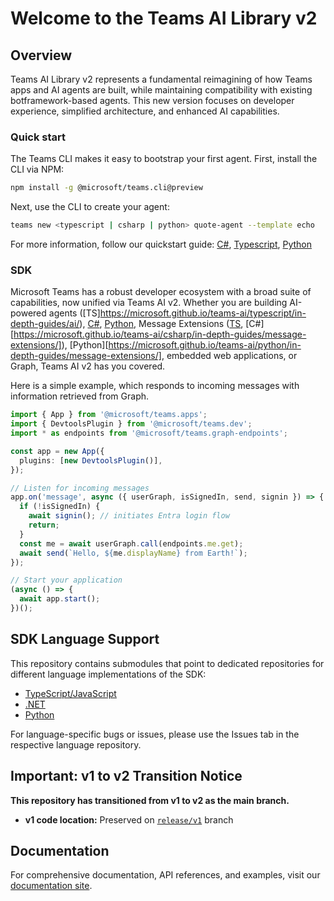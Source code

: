 # Welcome to the Teams AI Library v2

## Overview

Teams AI Library v2 represents a fundamental reimagining of how Teams apps and AI agents are built, while maintaining compatibility with existing botframework-based agents. This new version focuses on developer experience, simplified architecture, and enhanced AI capabilities.

### Quick start

The Teams CLI makes it easy to bootstrap your first agent. First, install the CLI via NPM:

```sh
npm install -g @microsoft/teams.cli@preview
```

Next, use the CLI to create your agent:

```sh
teams new <typescript | csharp | python> quote-agent --template echo
```

For more information, follow our quickstart guide: [C#](http://microsoft.github.io/teams-ai/csharp/getting-started/quickstart), [Typescript](http://microsoft.github.io/teams-ai/typescript/getting-started/quickstart), [Python](http://microsoft.github.io/teams-ai/python/getting-started/quickstart)

### SDK

Microsoft Teams has a robust developer ecosystem with a broad suite of capabilities, now unified via Teams AI v2. Whether you are building AI-powered agents ([TS]https://microsoft.github.io/teams-ai/typescript/in-depth-guides/ai/), [C#](https://microsoft.github.io/teams-ai/csharp/in-depth-guides/ai/), [Python](https://microsoft.github.io/teams-ai/python/in-depth-guides/ai/), Message Extensions ([TS](https://microsoft.github.io/teams-ai/typescript/in-depth-guides/message-extensions/), [C#][https://microsoft.github.io/teams-ai/csharp/in-depth-guides/message-extensions/]), [Python][https://microsoft.github.io/teams-ai/python/in-depth-guides/message-extensions/], embedded web applications, or Graph, Teams AI v2 has you covered.

Here is a simple example, which responds to incoming messages with information retrieved from Graph.

```typescript
import { App } from '@microsoft/teams.apps';
import { DevtoolsPlugin } from '@microsoft/teams.dev';
import * as endpoints from '@microsoft/teams.graph-endpoints';

const app = new App({
  plugins: [new DevtoolsPlugin()],
});

// Listen for incoming messages
app.on('message', async ({ userGraph, isSignedIn, send, signin }) => {
  if (!isSignedIn) {
    await signin(); // initiates Entra login flow
    return;
  }
  const me = await userGraph.call(endpoints.me.get); 
  await send(`Hello, ${me.displayName} from Earth!`);
});

// Start your application
(async () => {
  await app.start();
})();
```

## SDK Language Support

This repository contains submodules that point to dedicated repositories for different language implementations of the SDK:

- [TypeScript/JavaScript](https://github.com/microsoft/teams.ts)
- [.NET](https://github.com/microsoft/teams.net)
- [Python](https://github.com/microsoft/teams.py)

For language-specific bugs or issues, please use the Issues tab in the respective language repository.

## Important: v1 to v2 Transition Notice

**This repository has transitioned from v1 to v2 as the main branch.**

- **v1 code location:** Preserved on [`release/v1`](https://github.com/microsoft/teams-ai/tree/release/v1) branch



## Documentation

For comprehensive documentation, API references, and examples, visit our [documentation site](https://microsoft.github.io/teams-ai/).
